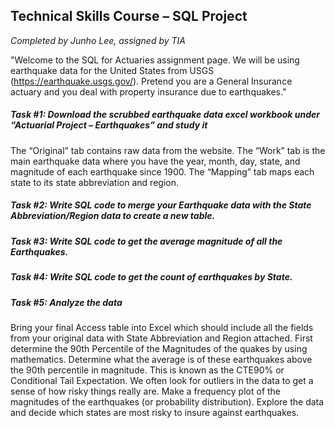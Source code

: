 ## Technical Skills Course – SQL Project
*Completed by Junho Lee, assigned by TIA*

"Welcome to the SQL for Actuaries assignment page. We will be using earthquake data for the United States from USGS (https://earthquake.usgs.gov/). Pretend you are a General Insurance actuary and you deal with property insurance due to earthquakes."

##### Task #1:  Download the scrubbed earthquake data excel workbook under “Actuarial Project – Earthquakes” and study it

The “Original” tab contains raw data from the website. The “Work” tab is the main earthquake data where you have the year, month, day, state, and magnitude of each earthquake since 1900. The “Mapping” tab maps each state to its state abbreviation and region.

##### Task #2: Write SQL code to merge your Earthquake data with the State Abbreviation/Region data to create a new table.


##### Task #3: Write SQL code to get the average magnitude of all the Earthquakes.

##### Task #4: Write SQL code to get the count of earthquakes by State.

##### Task #5: Analyze the data

Bring your final Access table into Excel which should include all the fields from your original data with State Abbreviation and Region attached. First determine the 90th Percentile of the Magnitudes of the quakes by using mathematics. Determine what the average is of these earthquakes above the 90th percentile in magnitude. This is known as the CTE90% or Conditional Tail
Expectation. We often look for outliers in the data to get a sense of how risky things really
are. Make a frequency plot of the magnitudes of the earthquakes (or probability
distribution). Explore the data and decide which states are most risky to insure against earthquakes.
